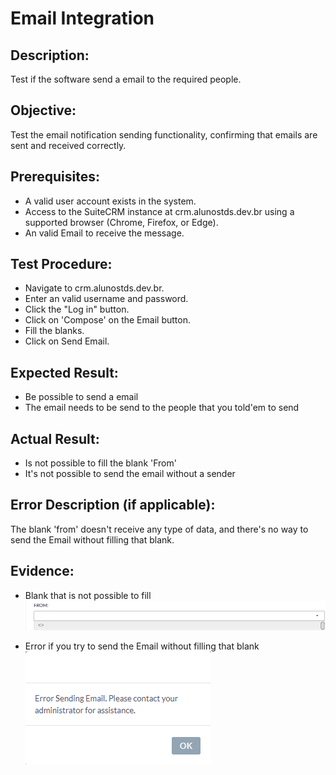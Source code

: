# Email Integration
## Description: 
Test if the software send a email to the required people.

## Objective:
Test the email notification sending functionality, confirming that emails are sent and received correctly.

## Prerequisites:
* A valid user account exists in the system.
* Access to the SuiteCRM instance at crm.alunostds.dev.br using a supported browser (Chrome, Firefox, or Edge).
* An valid Email to receive the message.

## Test Procedure:
* Navigate to crm.alunostds.dev.br.
* Enter an valid username and password.
* Click the "Log in" button.
* Click on 'Compose' on the Email button. 
* Fill the blanks.
* Click on Send Email.

## Expected Result:
* Be possible to send a email
* The email needs to be send to the people that you told'em to send 

## Actual Result:
* Is not possible to fill the blank 'From'
* It's not possible to send the email without a sender 

## Error Description (if applicable):
The blank 'from' doesn't receive any type of data, and there's no way to send the Email without filling that blank.

## Evidence:
* Blank that is not possible to fill  
![alt text](/images/testCase12/unfilledBlank.png)  

* Error if you try to send the Email without filling that blank  
![alt text](/images/testCase12/sendingEmailError.png)  